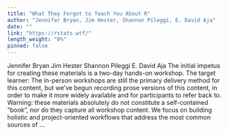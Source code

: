 ```yaml
---
title: "What They Forgot to Teach You About R"
author: "Jennifer Bryan, Jim Hester, Shannon Pileggi, E. David Aja"
date: ""
link: "https://rstats.wtf/"
length_weight: "0%"
pinned: false
---
```


Jennifer Bryan Jim Hester Shannon Pileggi E. David Aja The initial impetus for creating these materials is a two-day hands-on workshop. The target learner: The in-person workshops are still the primary delivery method for this content, but we’ve begun recording prose versions of this content, in order to make it more widely available and for participants to refer back to. Warning: these materials absolutely do not constitute a self-contained “book”, nor do they capture all workshop content. We focus on building holistic and project-oriented workflows that address the most common sources of ...
